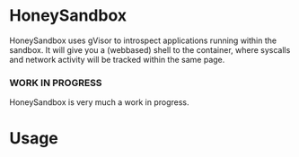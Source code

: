 # HoneySandbox

HoneySandbox uses gVisor to introspect applications running within the sandbox. It will give you a (webbased) shell to the container, where syscalls and network activity will be tracked within the same page.

### WORK IN PROGRESS

HoneySandbox is very much a work in progress.

# Usage
